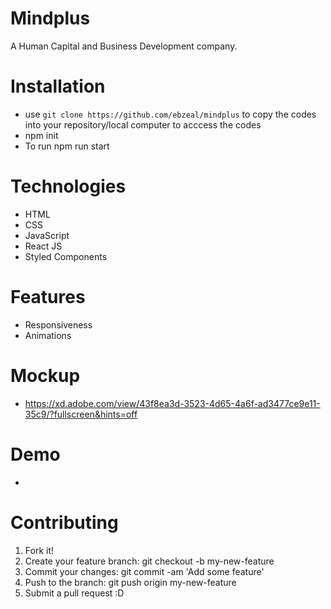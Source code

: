 # Mindplus

A Human Capital and Business Development company.

# Installation

- use `git clone https://github.com/ebzeal/mindplus` to copy the codes into your repository/local computer to acccess the codes
- npm init
- To run npm run start

# Technologies

- HTML
- CSS
- JavaScript
- React JS
- Styled Components

# Features

- Responsiveness
- Animations


# Mockup

- https://xd.adobe.com/view/43f8ea3d-3523-4d65-4a6f-ad3477ce9e11-35c9/?fullscreen&hints=off


# Demo

- 

# Contributing

1. Fork it!
2. Create your feature branch: git checkout -b my-new-feature
3. Commit your changes: git commit -am 'Add some feature'
4. Push to the branch: git push origin my-new-feature
5. Submit a pull request :D
